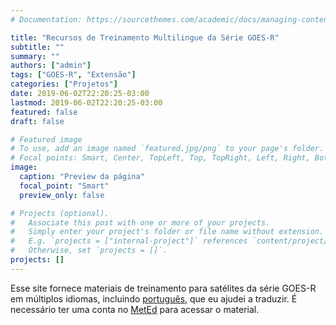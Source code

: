 ```yaml
---
# Documentation: https://sourcethemes.com/academic/docs/managing-content/

title: "Recursos de Treinamento Multilingue da Série GOES-R"
subtitle: ""
summary: ""
authors: ["admin"]
tags: ["GOES-R", "Extensão"]
categories: ["Projetos"]
date: 2019-06-02T22:20:25-03:00
lastmod: 2019-06-02T22:20:25-03:00
featured: false
draft: false

# Featured image
# To use, add an image named `featured.jpg/png` to your page's folder.
# Focal points: Smart, Center, TopLeft, Top, TopRight, Left, Right, BottomLeft, Bottom, BottomRight.
image:
  caption: "Preview da página"
  focal_point: "Smart"
  preview_only: false

# Projects (optional).
#   Associate this post with one or more of your projects.
#   Simply enter your project's folder or file name without extension.
#   E.g. `projects = ["internal-project"]` references `content/project/deep-learning/index.md`.
#   Otherwise, set `projects = []`.
projects: []
---
```


Esse site fornece materiais de treinamento para satélites da série GOES-R em múltiplos idiomas, incluindo [português](https://www.meted.ucar.edu/satmet/goes_resources/index_pt.html), que eu ajudei a traduzir. É necessário ter uma conta no [MetEd](https://www.meted.ucar.edu/index.php) para acessar o material.
